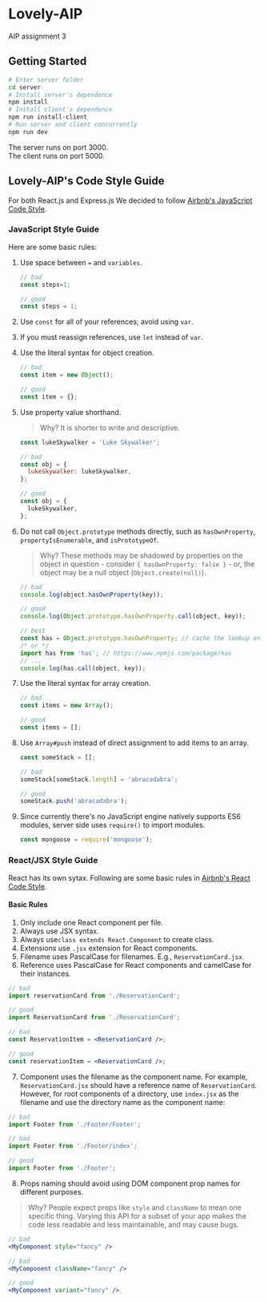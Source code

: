 # Lovely-AIP
AIP assignment 3

## Getting Started
```bash
# Enter server folder
cd server
# Install server's dependence
npm install
# Install client's dependence
npm run install-client
# Run server and client concurrently
npm run dev
```
The server runs on port 3000.  
The client runs on port 5000.

## Lovely-AIP's Code Style Guide

For both React.js and Express.js We decided to follow [Airbnb's JavaScript Code Style](https://github.com/airbnb/javascript).

### JavaScript Style Guide
Here are some basic rules:

1. Use space between `=` and `variables`.
    ```javascript
    // bad
    const steps=1;

    // good
    const steps = 1;
    ```
2. Use `const` for all of your references; avoid using `var`.
3. If you must reassign references, use `let` instead of `var`.
4. Use the literal syntax for object creation.
    ```javascript
    // bad
    const item = new Object();

    // good
    const item = {};
    ```
5. Use property value shorthand.

    > Why? It is shorter to write and descriptive.

    ```javascript
    const lukeSkywalker = 'Luke Skywalker';

    // bad
    const obj = {
      lukeSkywalker: lukeSkywalker,
    };

    // good
    const obj = {
      lukeSkywalker,
    };
    ```
6. Do not call `Object.prototype` methods directly, such as `hasOwnProperty`, `propertyIsEnumerable`, and `isPrototypeOf`.

    > Why? These methods may be shadowed by properties on the object in question - consider `{ hasOwnProperty: false }` - or, the object may be a null object (`Object.create(null)`).

    ```javascript
    // bad
    console.log(object.hasOwnProperty(key));

    // good
    console.log(Object.prototype.hasOwnProperty.call(object, key));

    // best
    const has = Object.prototype.hasOwnProperty; // cache the lookup once, in module scope.
    /* or */
    import has from 'has'; // https://www.npmjs.com/package/has
    // ...
    console.log(has.call(object, key));
    ```
7. Use the literal syntax for array creation.

    ```javascript
    // bad
    const items = new Array();

    // good
    const items = [];
    ```
8. Use `Array#push` instead of direct assignment to add items to an array.

    ```javascript
    const someStack = [];

    // bad
    someStack[someStack.length] = 'abracadabra';

    // good
    someStack.push('abracadabra');
    ```
9. Since currently there's no JavaScript engine natively supports ES6 modules, server side uses `require()`  to import modules.
    ```javascript
    const mongoose = require('mongoose');
    ```

### React/JSX Style Guide

React has its own sytax. Following are some basic rules in [Airbnb's React Code Style](https://github.com/airbnb/javascript/tree/master/react).

#### Basic Rules

  1. Only include one React component per file.
  1. Always use JSX syntax.
  1. Always use`class extends React.Component` to create class.
  1. Extensions use `.jsx` extension for React components.
  1. Filename uses PascalCase for filenames. E.g., `ReservationCard.jsx`.
  1. Reference uses PascalCase for React components and camelCase for their instances.

```jsx
// bad
import reservationCard from './ReservationCard';

// good
import ReservationCard from './ReservationCard';

// bad
const ReservationItem = <ReservationCard />;

// good
const reservationItem = <ReservationCard />;
```
  7. Component uses the filename as the component name. For example, `ReservationCard.jsx` should have a reference name of `ReservationCard`. However, for root components of a directory, use `index.jsx` as the filename and use the directory name as the component name:

```jsx
// bad
import Footer from './Footer/Footer';

// bad
import Footer from './Footer/index';

// good
import Footer from './Footer';
```

  8. Props naming should avoid using DOM component prop names for different purposes.

> Why? People expect props like `style` and `className` to mean one specific thing. Varying this API for a subset of your app makes the code less readable and less maintainable, and may cause bugs.

```jsx
// bad
<MyComponent style="fancy" />

// bad
<MyComponent className="fancy" />

// good
<MyComponent variant="fancy" />
```
